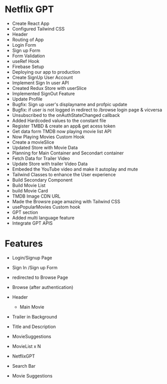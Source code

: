 # Netflix GPT

- Create React App
- Configured Tailwind CSS
- Header
- Routing of App
- Login Form
- Sign up Form
- Form Validation
- useRef Hook
- Firebase Setup
- Deploying our app to production
- Create SignUp User Account
- Implement Sign In user API
- Created Redux Store with userSlice
- Implemented SignOut Feature
- Update Profile
- Bugfix: Sign up user's displayname and profpic update
- Bugfix: if user is not logged in redirect to /browse login page & vicversa
- Unsubscribed to the onAuthStateChanged callback
- Added Hardcoded values to the constant file
- Register TMBD & create an app& get acess token
- Get data form TMDB now playing movie list API
- Now Playing Movies Custom Hook
- Create a movieSlice
- Updated Store with Movie Data
- Planning for Main Container and Secondart container
- Fetch Data for Trailer Video
- Update Store with trailer Video Data
- Embeded the YouTube video and make it autoplay and mute
- Tailwind Classes to enhance the User experience
- Build Secondary Component
- Build Movie List
- build Movie Card
- TMDB Image CDN URL
- Made the Browsre page amazing with Tailwind CSS
- usePopularMovies Custom hook
- GPT section
- Added multi language feature
- Integrate GPT APIS

# Features

- Login/Signup Page
- Sign In /Sign up Form
- redirected to Browse Page
- Browse (after authentication)
- Header

  - Main Movie

- Trailer in Background
- Title and Description
- MovieSuggestions
- MovieList x N

- NetflixGPT
- Search Bar
- Movie Suggestions
